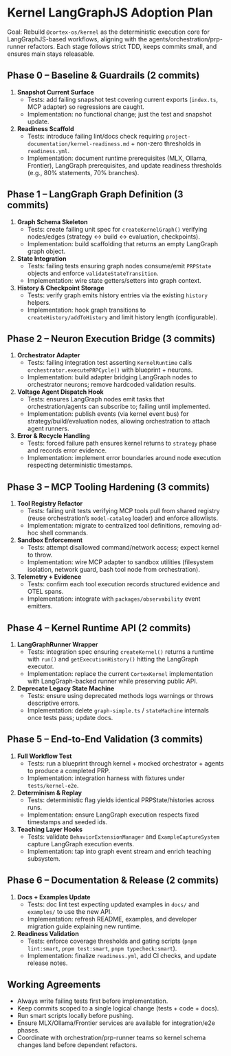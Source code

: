 # Kernel LangGraphJS Adoption Plan

Goal: Rebuild `@cortex-os/kernel` as the deterministic execution core for LangGraphJS-based workflows, aligning with the agents/orchestration/prp-runner refactors. Each stage follows strict TDD, keeps commits small, and ensures main stays releasable.

## Phase 0 – Baseline & Guardrails (2 commits)
1. **Snapshot Current Surface**
   - Tests: add failing snapshot test covering current exports (`index.ts`, MCP adapter) so regressions are caught.
   - Implementation: no functional change; just the test and snapshot update.
2. **Readiness Scaffold**
   - Tests: introduce failing lint/docs check requiring `project-documentation/kernel-readiness.md` + non-zero thresholds in `readiness.yml`.
   - Implementation: document runtime prerequisites (MLX, Ollama, Frontier), LangGraph prerequisites, and update readiness thresholds (e.g., 80% statements, 70% branches).

## Phase 1 – LangGraph Graph Definition (3 commits)
1. **Graph Schema Skeleton**
   - Tests: create failing unit spec for `createKernelGraph()` verifying nodes/edges (strategy ↔ build ↔ evaluation, checkpoints).
   - Implementation: build scaffolding that returns an empty LangGraph graph object.
2. **State Integration**
   - Tests: failing tests ensuring graph nodes consume/emit `PRPState` objects and enforce `validateStateTransition`.
   - Implementation: wire state getters/setters into graph context.
3. **History & Checkpoint Storage**
   - Tests: verify graph emits history entries via the existing `history` helpers.
   - Implementation: hook graph transitions to `createHistory/addToHistory` and limit history length (configurable).

## Phase 2 – Neuron Execution Bridge (3 commits)
1. **Orchestrator Adapter**
   - Tests: failing integration test asserting `KernelRuntime` calls `orchestrator.executePRPCycle()` with blueprint + neurons.
   - Implementation: build adapter bridging LangGraph nodes to orchestrator neurons; remove hardcoded validation results.
2. **Voltage Agent Dispatch Hook**
   - Tests: ensures LangGraph nodes emit tasks that orchestration/agents can subscribe to; failing until implemented.
   - Implementation: publish events (via kernel event bus) for strategy/build/evaluation nodes, allowing orchestration to attach agent runners.
3. **Error & Recycle Handling**
   - Tests: forced failure path ensures kernel returns to `strategy` phase and records error evidence.
   - Implementation: implement error boundaries around node execution respecting deterministic timestamps.

## Phase 3 – MCP Tooling Hardening (3 commits)
1. **Tool Registry Refactor**
   - Tests: failing unit tests verifying MCP tools pull from shared registry (reuse orchestration’s `model-catalog` loader) and enforce allowlists.
   - Implementation: migrate to centralized tool definitions, removing ad-hoc shell commands.
2. **Sandbox Enforcement**
   - Tests: attempt disallowed command/network access; expect kernel to throw.
   - Implementation: wire MCP adapter to sandbox utilities (filesystem isolation, network guard, bash tool node from orchestration).
3. **Telemetry + Evidence**
   - Tests: confirm each tool execution records structured evidence and OTEL spans.
   - Implementation: integrate with `packages/observability` event emitters.

## Phase 4 – Kernel Runtime API (2 commits)
1. **LangGraphRunner Wrapper**
   - Tests: integration spec ensuring `createKernel()` returns a runtime with `run()` and `getExecutionHistory()` hitting the LangGraph executor.
   - Implementation: replace the current `CortexKernel` implementation with LangGraph-backed runner while preserving public API.
2. **Deprecate Legacy State Machine**
   - Tests: ensure using deprecated methods logs warnings or throws descriptive errors.
   - Implementation: delete `graph-simple.ts` / `stateMachine` internals once tests pass; update docs.

## Phase 5 – End-to-End Validation (3 commits)
1. **Full Workflow Test**
   - Tests: run a blueprint through kernel + mocked orchestrator + agents to produce a completed PRP.
   - Implementation: integration harness with fixtures under `tests/kernel-e2e`.
2. **Determinism & Replay**
   - Tests: deterministic flag yields identical PRPState/histories across runs.
   - Implementation: ensure LangGraph execution respects fixed timestamps and seeded ids.
3. **Teaching Layer Hooks**
   - Tests: validate `BehaviorExtensionManager` and `ExampleCaptureSystem` capture LangGraph execution events.
   - Implementation: tap into graph event stream and enrich teaching subsystem.

## Phase 6 – Documentation & Release (2 commits)
1. **Docs + Examples Update**
   - Tests: doc lint test expecting updated examples in `docs/` and `examples/` to use the new API.
   - Implementation: refresh README, examples, and developer migration guide explaining new runtime.
2. **Readiness Validation**
   - Tests: enforce coverage thresholds and gating scripts (`pnpm lint:smart`, `pnpm test:smart`, `pnpm typecheck:smart`).
   - Implementation: finalize `readiness.yml`, add CI checks, and update release notes.

## Working Agreements
- Always write failing tests first before implementation.
- Keep commits scoped to a single logical change (tests + code + docs).
- Run smart scripts locally before pushing.
- Ensure MLX/Ollama/Frontier services are available for integration/e2e phases.
- Coordinate with orchestration/prp-runner teams so kernel schema changes land before dependent refactors.

